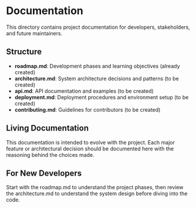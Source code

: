 # Documentation

This directory contains project documentation for developers, stakeholders, and future maintainers.

## Structure

- **roadmap.md**: Development phases and learning objectives (already created)
- **architecture.md**: System architecture decisions and patterns (to be created)
- **api.md**: API documentation and examples (to be created)
- **deployment.md**: Deployment procedures and environment setup (to be created)
- **contributing.md**: Guidelines for contributors (to be created)

## Living Documentation

This documentation is intended to evolve with the project. Each major feature or architectural decision should be documented here with the reasoning behind the choices made.

## For New Developers

Start with the roadmap.md to understand the project phases, then review the architecture.md to understand the system design before diving into the code.